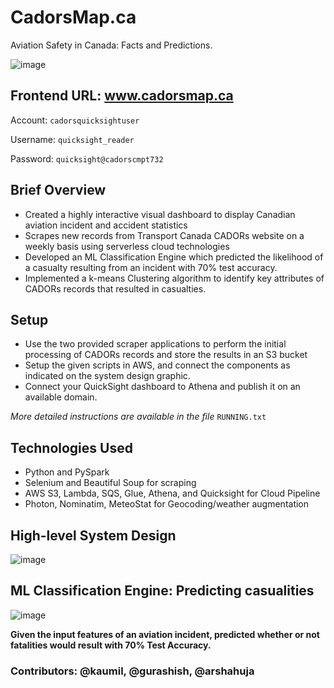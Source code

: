 # CadorsMap.ca
Aviation Safety in Canada: Facts and Predictions.

![image](https://user-images.githubusercontent.com/52950086/145689258-b98d94d0-2cd3-4b87-bb28-25faf5d83fe7.png)

## Frontend URL: www.cadorsmap.ca

Account: `cadorsquicksightuser`

Username: `quicksight_reader`

Password: `quicksight@cadorscmpt732`

## Brief Overview
* Created a highly interactive visual dashboard to display Canadian aviation incident and accident statistics
* Scrapes new records from Transport Canada CADORs website on a weekly basis using serverless cloud technologies
* Developed an ML Classification Engine which predicted the likelihood of a casualty resulting from an incident with 70% test accuracy.
* Implemented a k-means Clustering algorithm to identify key attributes of CADORs records that resulted in casualties.

## Setup
* Use the two provided scraper applications to perform the initial processing of CADORs records and store the results in an S3 bucket
* Setup the given scripts in AWS, and connect the components as indicated on the system design graphic.
* Connect your QuickSight dashboard to Athena and publish it on an available domain.

*More detailed instructions are available in the file* `RUNNING.txt`


## Technologies Used
* Python and PySpark
* Selenium and Beautiful Soup for scraping
* AWS S3, Lambda, SQS, Glue, Athena, and Quicksight for Cloud Pipeline
* Photon, Nominatim, MeteoStat for Geocoding/weather augmentation

## High-level System Design

![image](https://user-images.githubusercontent.com/52950086/145689353-1ce43015-1e37-40f7-bb9d-1c5b6f31a9fc.png)


## ML Classification Engine: Predicting casualities 

![image](https://user-images.githubusercontent.com/52950086/145692821-b6b34f64-f3f3-4d2b-b39e-56f96faadd39.png)


**Given the input features of an aviation incident, predicted whether or not fatalities would result with 70% Test Accuracy.**

### Contributors: @kaumil, @gurashish, @arshahuja


